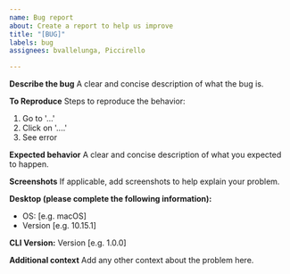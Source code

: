 ```yaml
---
name: Bug report
about: Create a report to help us improve
title: "[BUG]"
labels: bug
assignees: bvallelunga, Piccirello

---
```


**Describe the bug**
A clear and concise description of what the bug is.

**To Reproduce**
Steps to reproduce the behavior:
1. Go to '...'
1. Click on '....'
1. See error

**Expected behavior**
A clear and concise description of what you expected to happen.

**Screenshots**
If applicable, add screenshots to help explain your problem.

**Desktop (please complete the following information):**
 - OS: [e.g. macOS]
 - Version [e.g. 10.15.1]

**CLI Version:**
Version [e.g. 1.0.0]

**Additional context**
Add any other context about the problem here.
